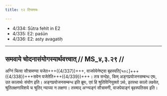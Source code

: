 ```yaml
---
title: ९२ टिप्पणयः

---
```

- 4/334: Sūtra fehlt in E2
- 4/335: E2: paśūn
- 4/336: E2: asty avagatiḥ

____________________________________________


## समवाये चोदनासंयोगस्यार्थवत्त्वात् // MS_४,३.२९ //

अग्निं चित्वा सौत्रामण्या यजेत+++({4/337})+++, वाजपेयेनेष्ट्वा बृहस्पति[५०८]+++({4/338})+++सवेन यजेतेति+++({4/339})+++। तत्र सन्देहः, किम् अङ्गप्रयोजनसम्बन्ध एषः, उत कालार्थः संयोग इति। अङ्गप्रयोजनसम्बन्ध इति ब्रूमः, एवं हि श्रुतिविनियुक्तो ऽर्थः, इतरथा कालो लक्ष्येत, श्रुतिलक्षणाविशये च श्रुतिर् न्याय्या न लक्षणा। तस्माद् अग्न्यङ्गं सौत्रामणी, वाजपेयाङ्गं बृहस्पतिसव इति।